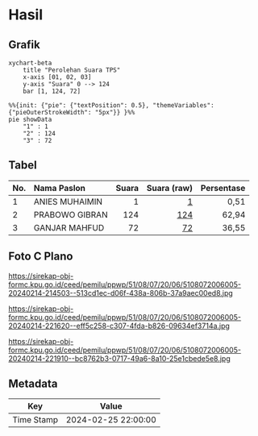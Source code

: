 # Hasil

## Grafik

```mermaid
xychart-beta
    title "Perolehan Suara TPS"
    x-axis [01, 02, 03]
    y-axis "Suara" 0 --> 124
    bar [1, 124, 72]
```

```mermaid
%%{init: {"pie": {"textPosition": 0.5}, "themeVariables": {"pieOuterStrokeWidth": "5px"}} }%%
pie showData
    "1" : 1
    "2" : 124
    "3" : 72
```

## Tabel

| No. | Nama Paslon    | Suara | Suara (raw) | Persentase |
|:--- |:-------------- | -----:| -----------:| ----------:|
| 1   | ANIES MUHAIMIN | 1     | [1][p-1]    | 0,51       |
| 2   | PRABOWO GIBRAN | 124   | [124][p-2]  | 62,94      |
| 3   | GANJAR MAHFUD  | 72    | [72][p-3]   | 36,55      |


[p-1]: https://github.com/gigit-pemilu/pemilu-2024-51-bali/blob/main/pilpres/hitung-suara/sub/51-bali/sub/08-buleleng/sub/07-sawan/sub/2006-sawan/sub/005-tps/sub/paslon-1.txt
[p-2]: https://github.com/gigit-pemilu/pemilu-2024-51-bali/blob/main/pilpres/hitung-suara/sub/51-bali/sub/08-buleleng/sub/07-sawan/sub/2006-sawan/sub/005-tps/sub/paslon-2.txt
[p-3]: https://github.com/gigit-pemilu/pemilu-2024-51-bali/blob/main/pilpres/hitung-suara/sub/51-bali/sub/08-buleleng/sub/07-sawan/sub/2006-sawan/sub/005-tps/sub/paslon-3.txt

## Foto C Plano

https://sirekap-obj-formc.kpu.go.id/ceed/pemilu/ppwp/51/08/07/20/06/5108072006005-20240214-214503--513cd1ec-d06f-438a-806b-37a9aec00ed8.jpg

https://sirekap-obj-formc.kpu.go.id/ceed/pemilu/ppwp/51/08/07/20/06/5108072006005-20240214-221620--eff5c258-c307-4fda-b826-09634ef3714a.jpg

https://sirekap-obj-formc.kpu.go.id/ceed/pemilu/ppwp/51/08/07/20/06/5108072006005-20240214-221910--bc8762b3-0717-49a6-8a10-25e1cbede5e8.jpg


## Metadata

| Key        | Value               |
| ---------- | ------------------- |
| Time Stamp | 2024-02-25 22:00:00 |



